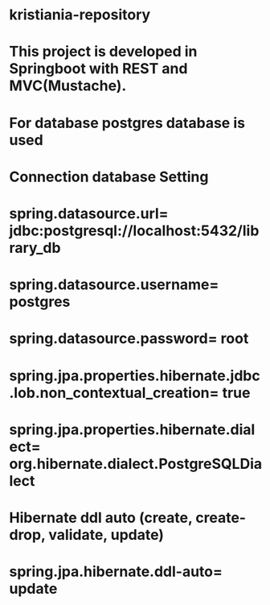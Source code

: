 # kristiania-repository

# This project is developed in Springboot with REST and MVC(Mustache).
# For database postgres database is used

# Connection database Setting
# spring.datasource.url= jdbc:postgresql://localhost:5432/library_db
# spring.datasource.username= postgres
# spring.datasource.password= root
# spring.jpa.properties.hibernate.jdbc.lob.non_contextual_creation= true
# spring.jpa.properties.hibernate.dialect= org.hibernate.dialect.PostgreSQLDialect
# Hibernate ddl auto (create, create-drop, validate, update)
# spring.jpa.hibernate.ddl-auto= update

